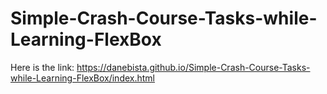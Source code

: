 # Simple-Crash-Course-Tasks-while-Learning-FlexBox

Here is the link:
https://danebista.github.io/Simple-Crash-Course-Tasks-while-Learning-FlexBox/index.html
